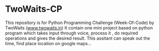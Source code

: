 # TwoWaits-CP
This repository is for Python Programming Challenge (Week-Of-Code) by TwoWaits (www.twowaits.in)
It contain one mini project based on python program which takes input through voice, process it , do required operations and gives the desired result. This assitant can speak out the time, find place location on google maps...
